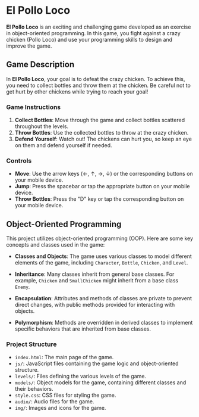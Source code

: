 # El Pollo Loco

**El Pollo Loco** is an exciting and challenging game developed as an exercise in object-oriented programming. In this game, you fight against a crazy chicken (Pollo Loco) and use your programming skills to design and improve the game.

## Game Description

In **El Pollo Loco**, your goal is to defeat the crazy chicken. To achieve this, you need to collect bottles and throw them at the chicken. Be careful not to get hurt by other chickens while trying to reach your goal!

### Game Instructions

1. **Collect Bottles**: Move through the game and collect bottles scattered throughout the levels.
2. **Throw Bottles**: Use the collected bottles to throw at the crazy chicken.
3. **Defend Yourself**: Watch out! The chickens can hurt you, so keep an eye on them and defend yourself if needed.

### Controls

- **Move**: Use the arrow keys (←, ↑, →, ↓) or the corresponding buttons on your mobile device.
- **Jump**: Press the spacebar or tap the appropriate button on your mobile device.
- **Throw Bottles**: Press the "D" key or tap the corresponding button on your mobile device.

## Object-Oriented Programming

This project utilizes object-oriented programming (OOP). Here are some key concepts and classes used in the game:

- **Classes and Objects**: The game uses various classes to model different elements of the game, including `Character`, `Bottle`, `Chicken`, and `Level`.

- **Inheritance**: Many classes inherit from general base classes. For example, `Chicken` and `SmallChicken` might inherit from a base class `Enemy`.

- **Encapsulation**: Attributes and methods of classes are private to prevent direct changes, with public methods provided for interacting with objects.

- **Polymorphism**: Methods are overridden in derived classes to implement specific behaviors that are inherited from base classes.

### Project Structure

- `index.html`: The main page of the game.
- `js/`: JavaScript files containing the game logic and object-oriented structure.
- `levels/`: Files defining the various levels of the game.
- `models/`: Object models for the game, containing different classes and their behaviors.
- `style.css`: CSS files for styling the game.
- `audio/`: Audio files for the game.
- `img/`: Images and icons for the game.
